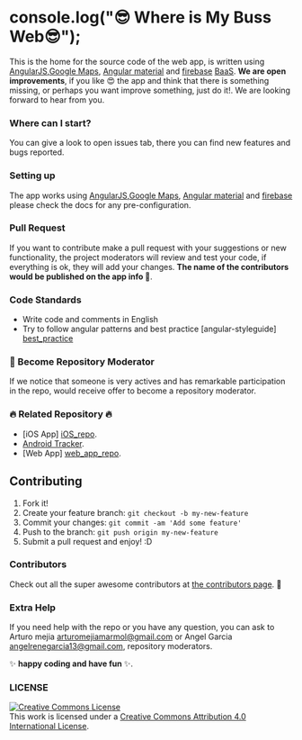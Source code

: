 
#  console.log(":sunglasses: Where is My Buss Web:sunglasses:"); 

This is the home for the source code of the web app, is written using [AngularJS][agularjs_site],[Google Maps][google_maps_docs], [Angular material][angular_material_site] and [firebase][firebase_site] [BaaS][BaaS_info]. **We are open improvements**, if you like :heart_eyes: the app and  think that there is something  missing, or perhaps you want  improve something, just do it!. We are looking forward to hear from you.  

### Where can I  start?
You can give a look to open issues tab, there you can find  new features and bugs reported.

### Setting up

The app works using  [AngularJS][agularjs_site],[Google Maps][google_maps_docs], [Angular material][angular_material_site] and [firebase][firebase_docs_database] please check the docs for any pre-configuration.

### Pull Request

If you want to contribute make a pull request with your suggestions or new functionality, 
the project moderators will review and test your code, if everything is ok, they will add your changes. **The name of the contributors would be published on the app info :clap:**.



### Code Standards
 - Write code and comments in English
 - Try to follow angular patterns and best practice [angular-styleguide] [best_practice]

### :muscle: Become Repository Moderator 
If we notice that someone is very actives and has remarkable participation in the repo, would receive offer to become a repository moderator. 
 
###  :fire: Related Repository :fire:
- [iOS App] [iOS_repo].
- [Android Tracker][android_tracker_repo].
- [Web App] [web_app_repo].
 
## Contributing

1. Fork it!
2. Create your feature branch: `git checkout -b my-new-feature`
3. Commit your changes: `git commit -am 'Add some feature'`
4. Push to the branch: `git push origin my-new-feature`
5. Submit a pull request and enjoy! :D

### Contributors

Check out all the super awesome contributors at [the contributors page](https://github.com/Amejia481/whereismybus_locationtracking/graphs/contributors). :sparkling_heart:

### Extra Help

If you need help with the repo or you have any question, you can ask to Arturo mejia arturomejiamarmol@gmail.com or Angel Garcia angelrenegarcia13@gmail.com, repository moderators.


[angular_material_site]: <https://material.angularjs.org/latest/>
[google_maps_docs]: <https://developers.google.com/maps/documentation/javascript/>
[agularjs_site]: <https://angularjs.org/>
[firebase_docs_database]: <https://firebase.google.com/docs/database/web/start>
[firebase_site]: <https://www.firebase.com/>
[BaaS_info]: <https://en.wikipedia.org/wiki/Mobile_backend_as_a_service/>
[iOS_repo]: <https://github.com/Amejia481/whereIsMyBusiOSClient>
[android_tracker_repo]: <https://github.com/Amejia481/whereismybus_locationtracking>
[web_app_repo]: <https://github.com/AngelGarcia13/WhereIsMyBus>
[best_practice]: <https://github.com/johnpapa/angular-styleguide>
[License]: <https://github.com/AngelGarcia13/WhereIsMyBus/blob/master/LICENSE.md>
:sparkles: **happy coding and have fun** :sparkles:.

### LICENSE
<a rel="license" href="http://creativecommons.org/licenses/by/4.0/"><img alt="Creative Commons License" style="border-width:0" src="https://i.creativecommons.org/l/by/4.0/88x31.png" /></a><br />This work is licensed under a <a rel="license" href="http://creativecommons.org/licenses/by/4.0/">Creative Commons Attribution 4.0 International License</a>.
